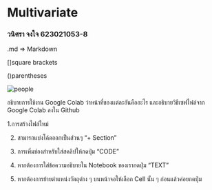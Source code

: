 # Multivariate

### วนิศรา จงใจ 623021053-8

.md => Markdown 

[]square brackets

()parentheses

![people](Me)


อธิบายการใช้งาน Google Colab ว่าหน้าที่ของเเต่ละอันคืออะไร และอธิบายวิธีเซฟไฟล์จาก Google Colab ลงใน Github

1.การสร้างไฟล์ใหม่ 

2. สามารถแบ่งโค้ดออกเป็นส่วนๆ  “+ Section” 

3. การเพิ่มช่องสำหรับใส่สคลิปให้กดปุ่ม “CODE”

4. หากต้องการใส่ข้อความอธิบายใน Notebook ของเรากดปุ่ม “TEXT” 

5. หากต้องการย้ายตำแหน่งวัตถุต่าง ๆ บนหน้าจอให้เลือก Cell นั้น ๆ ก่อนแล้วค่อยกดปุ่ม
